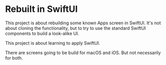 #  Rebuilt in SwiftUI

This project is about rebuilding some known Apps screen in SwiftUI. 
It's not about cloning the functionality, but to try to use the standard SwiftUI components to build a look-alike UI.

This project is about learning to apply SwiftUI.

There are screens going to be build for macOS and iOS. But not necessarily for both.
